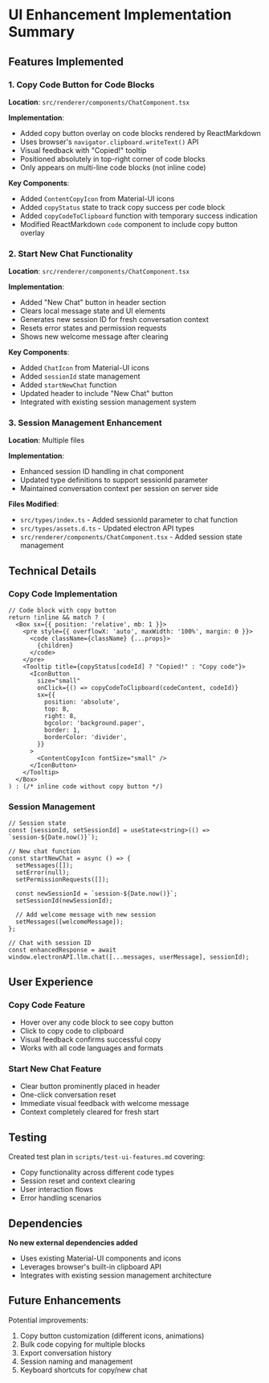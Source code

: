# UI Enhancement Implementation Summary

## Features Implemented

### 1. Copy Code Button for Code Blocks

**Location**: `src/renderer/components/ChatComponent.tsx`

**Implementation**:
- Added copy button overlay on code blocks rendered by ReactMarkdown
- Uses browser's `navigator.clipboard.writeText()` API
- Visual feedback with "Copied!" tooltip
- Positioned absolutely in top-right corner of code blocks
- Only appears on multi-line code blocks (not inline code)

**Key Components**:
- Added `ContentCopyIcon` from Material-UI icons
- Added `copyStatus` state to track copy success per code block
- Added `copyCodeToClipboard` function with temporary success indication
- Modified ReactMarkdown `code` component to include copy button overlay

### 2. Start New Chat Functionality

**Location**: `src/renderer/components/ChatComponent.tsx`

**Implementation**:
- Added "New Chat" button in header section
- Clears local message state and UI elements
- Generates new session ID for fresh conversation context
- Resets error states and permission requests
- Shows new welcome message after clearing

**Key Components**:
- Added `ChatIcon` from Material-UI icons
- Added `sessionId` state management
- Added `startNewChat` function
- Updated header to include "New Chat" button
- Integrated with existing session management system

### 3. Session Management Enhancement

**Location**: Multiple files

**Implementation**:
- Enhanced session ID handling in chat component
- Updated type definitions to support sessionId parameter
- Maintained conversation context per session on server side

**Files Modified**:
- `src/types/index.ts` - Added sessionId parameter to chat function
- `src/types/assets.d.ts` - Updated electron API types
- `src/renderer/components/ChatComponent.tsx` - Added session state management

## Technical Details

### Copy Code Implementation

```tsx
// Code block with copy button
return !inline && match ? (
  <Box sx={{ position: 'relative', mb: 1 }}>
    <pre style={{ overflowX: 'auto', maxWidth: '100%', margin: 0 }}>
      <code className={className} {...props}>
        {children}
      </code>
    </pre>
    <Tooltip title={copyStatus[codeId] ? "Copied!" : "Copy code"}>
      <IconButton
        size="small"
        onClick={() => copyCodeToClipboard(codeContent, codeId)}
        sx={{
          position: 'absolute',
          top: 8,
          right: 8,
          bgcolor: 'background.paper',
          border: 1,
          borderColor: 'divider',
        }}
      >
        <ContentCopyIcon fontSize="small" />
      </IconButton>
    </Tooltip>
  </Box>
) : (/* inline code without copy button */)
```

### Session Management

```tsx
// Session state
const [sessionId, setSessionId] = useState<string>(() => `session-${Date.now()}`);

// New chat function
const startNewChat = async () => {
  setMessages([]);
  setError(null);
  setPermissionRequests([]);
  
  const newSessionId = `session-${Date.now()}`;
  setSessionId(newSessionId);
  
  // Add welcome message with new session
  setMessages([welcomeMessage]);
};

// Chat with session ID
const enhancedResponse = await window.electronAPI.llm.chat([...messages, userMessage], sessionId);
```

## User Experience

### Copy Code Feature
- Hover over any code block to see copy button
- Click to copy code to clipboard
- Visual feedback confirms successful copy
- Works with all code languages and formats

### Start New Chat Feature
- Clear button prominently placed in header
- One-click conversation reset
- Immediate visual feedback with welcome message
- Context completely cleared for fresh start

## Testing

Created test plan in `scripts/test-ui-features.md` covering:
- Copy functionality across different code types
- Session reset and context clearing
- User interaction flows
- Error handling scenarios

## Dependencies

**No new external dependencies added**
- Uses existing Material-UI components and icons
- Leverages browser's built-in clipboard API
- Integrates with existing session management architecture

## Future Enhancements

Potential improvements:
1. Copy button customization (different icons, animations)
2. Bulk code copying for multiple blocks
3. Export conversation history
4. Session naming and management
5. Keyboard shortcuts for copy/new chat
